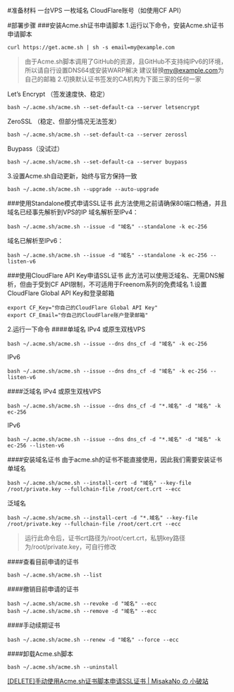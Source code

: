 
#准备材料
一台VPS
一枚域名
CloudFlare账号（如使用CF API）

#部署步骤
###安装Acme.sh证书申请脚本
1.运行以下命令，安装Acme.sh证书申请脚本
```
curl https://get.acme.sh | sh -s email=my@example.com
```
>由于Acme.sh脚本调用了GitHub的资源，且GitHub不支持纯IPv6的环境，所以请自行设置DNS64或安装WARP解决
建议替换[my@example.com](mailto:my@example.com)为自己的邮箱
2.切换默认证书签发的CA机构为下面三家的任何一家

Let’s Encrypt （签发速度快、稳定）
```
bash ~/.acme.sh/acme.sh --set-default-ca --server letsencrypt
```
ZeroSSL （稳定、但部分情况无法签发）
```
bash ~/.acme.sh/acme.sh --set-default-ca --server zerossl
```
Buypass（没试过）
```
bash ~/.acme.sh/acme.sh --set-default-ca --server buypass
```
3.设置Acme.sh自动更新，始终与官方保持一致
```
bash ~/.acme.sh/acme.sh --upgrade --auto-upgrade
```
###使用Standalone模式申请SSL证书
此方法使用之前请确保80端口畅通，并且域名已经事先解析到VPS的IP
域名解析至IPv4：
```
bash ~/.acme.sh/acme.sh --issue -d "域名" --standalone -k ec-256
```
域名已解析至IPv6：
```
bash ~/.acme.sh/acme.sh --issue -d "域名" --standalone -k ec-256 --listen-v6
```
###使用CloudFlare API Key申请SSL证书
此方法可以使用泛域名、无需DNS解析，但由于受到CF API限制，不可适用于Freenom系列的免费域名
1.设置CloudFlare Global API Key和登录邮箱
```
export CF_Key="你自己的CloudFlare Global API Key"
export CF_Email="你自己的CloudFlare账户登录邮箱"
```
2.运行一下命令
####单域名
IPv4 或原生双栈VPS
```
bash ~/.acme.sh/acme.sh --issue --dns dns_cf -d "域名" -k ec-256
```
IPv6
```
bash ~/.acme.sh/acme.sh --issue --dns dns_cf -d "域名" -k ec-256 --listen-v6
```
####泛域名
IPv4 或原生双栈VPS
```
bash ~/.acme.sh/acme.sh --issue --dns dns_cf -d "*.域名" -d "域名" -k ec-256
```
IPv6
```
bash ~/.acme.sh/acme.sh --issue --dns dns_cf -d "*.域名" -d "域名" -k ec-256 --listen-v6
```
####安装域名证书
由于acme.sh的证书不能直接使用，因此我们需要安装证书
单域名
```
bash ~/.acme.sh/acme.sh --install-cert -d "域名" --key-file /root/private.key --fullchain-file /root/cert.crt --ecc
```
泛域名
```
bash ~/.acme.sh/acme.sh --install-cert -d "*.域名" --key-file /root/private.key --fullchain-file /root/cert.crt --ecc
```
>运行此命令后，证书crt路径为/root/cert.crt，私钥key路径为/root/private.key，可自行修改

####查看目前申请的证书
```
bash ~/.acme.sh/acme.sh --list
```
####撤销目前申请的证书
```
bash ~/.acme.sh/acme.sh --revoke -d "域名" --ecc
bash ~/.acme.sh/acme.sh --remove -d "域名" --ecc
```
####手动续期证书
```
bash ~/.acme.sh/acme.sh --renew -d "域名" --force --ecc
```
####卸载Acme.sh脚本
```
bash ~/.acme.sh/acme.sh --uninstall
```
[[DELETE]手动使用Acme.sh证书脚本申请SSL证书 | MisakaNo の 小破站](https://blog.misaka.rest/2023/04/02/acme-ssl-cert/?highlight=acme)